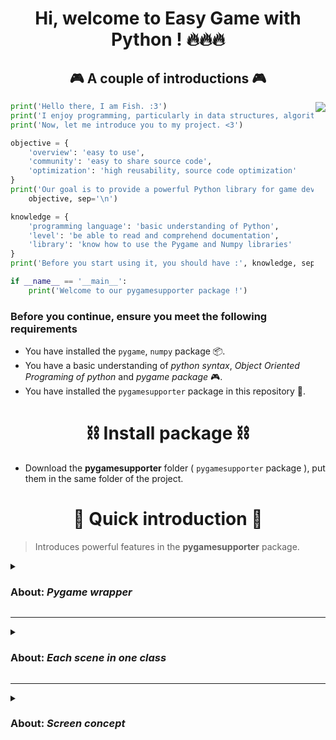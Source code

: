 <h1 align="center">Hi, welcome to Easy Game with Python ! 🔥🔥🔥</h1>

<h2 align="center">🎮 A couple of introductions 🎮</h2>
<img align="right" src="Image/icon.png">

```python
print('Hello there, I am Fish. :3')
print('I enjoy programming, particularly in data structures, algorithms, and game development')
print('Now, let me introduce you to my project. <3')

objective = {
	'overview': 'easy to use',
	'community': 'easy to share source code',
	'optimization': 'high reusability, source code optimization'
}
print('Our goal is to provide a powerful Python library for game development :',
	objective, sep='\n')

knowledge = {
	'programming language': 'basic understanding of Python',
	'level': 'be able to read and comprehend documentation',
	'library': 'know how to use the Pygame and Numpy libraries'
}
print('Before you start using it, you should have :', knowledge, sep='\n')

if __name__ == '__main__':
	print('Welcome to our pygamesupporter package !')
```

### Before you continue, ensure you meet the following requirements
* You have installed the `pygame`, `numpy` package 📦.
* You have a basic understanding of *python syntax*, *Object Oriented Programing of python* and *pygame package* 🎮.
* You have installed the `pygamesupporter` package in this repository 🎲.

## <h1 align="center">⛓️ Install package ⛓️</h1>

- Download the **pygamesupporter** folder ( `pygamesupporter` package ), put them in the same folder of the project.

## <h1 align="center">📖 Quick introduction 📖</h1>

> Introduces powerful features in the **pygamesupporter** package.

<details>
<summary><h3>About: <i>Pygame wrapper</i></h3></summary>
<br>

The `pygamesupporter` package provides a `pygame` wrapper to handle events that occur within the game. You will indirectly use `pygame` methods through classes provided by `pygamesupporter`, or use them directly on `pygame`.
- With this package, you can easily handle and manipulate mouse and keyboard events to interact with the game. Additionally, it also allows you to draw mouse cursor icons using external images or default icons.
- It provides variables related to time such as delta time and fps. This makes handling real-time events and displaying the game's FPS a breeze. In fact, you can even create your own FPS game.
</details>

---
<details>
<summary><h3>About: <i>Each scene in one class</i></h3></summary>
<br>

<i>Each scene in the game is written separately in a separate class</i>, making it easier for you to focus on managing a scene efficiently.<br>

Moreover, `pygamesupporter` <i>allows you to easily share data between different scenes</i>. This feature allows you <i>to reuse controls from another scene without having to create them again</i>, reducing the user's wait time when switching scenes and providing the best possible user experience.

In other words, with `pygamesupporter`, organizing and managing game scenes has never been easier ! Try it out for yourself and see the difference.
</details>

---
<details>
<summary><h3>About: <i>Screen concept</i></h3></summary>
<br>

As its name suggests, a `screen` object is used to display other objects, and <i>the objects inside cannot be displayed outside its display area</i>.<br>

Furthermore, a `screen` object can contain one or more other `screen` objects (a `screen` is displayed within a `screen`). This means that the application game screen is a top-level `screen` object (it is the parent of all other `screen` objects). Let's refer to this as the `screen root`, which we store in a global variable named `app` (inside the module named `base`).<br>

The simplest `Screen` type such as `app` only displays the objects it contains. The features of a screen can include reflecting back on itself (like an image reflecting under the water surface), rounding corners (objects displayed at a corner position will also be rounded because it cannot be displayed outside the area of that screen), or many other creative features.<br>

The absolute position of the mouse cursor on the root application screen (also the root screen object) is mapped to a relative position on other screen objects. This means that, for objects within a screen, the top-left corner is counted as position `(0, 0)`, but that position compared to its parent screen object may be different.

The order in which objects are displayed is to display objects in the lowest-level screens first, then display those lowest-level screens, sequentially perform operations on the parent screens, and finally update the root screen.
</details>
